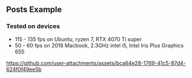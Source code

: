 ## Posts Example

### Tested on devices
- 115 - 135 fps on Ubuntu, ryzen 7, RTX 4070 Ti super
- 50 - 60 fps on 2018 Macbook, 2.3GHz intel i5, Intel Iris Plus Graphics 655

https://github.com/user-attachments/assets/bca64e28-1769-41c5-87d4-624f0f49ee5b

